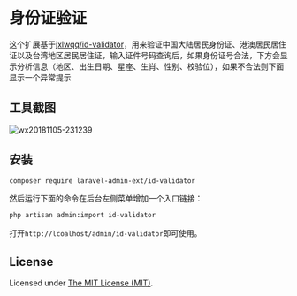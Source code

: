身份证验证
======

这个扩展基于[jxlwqq/id-validator](https://github.com/jxlwqq/id-validator)，用来验证中国大陆居民身份证、港澳居民居住证以及台湾地区居民居住证，输入证件号码查询后，如果身份证号合法，下方会显示分析信息（地区、出生日期、星座、生肖、性别、校验位），如果不合法则下面显示一个异常提示

## 工具截图

![wx20181105-231239](https://user-images.githubusercontent.com/1479100/48006400-55ec8f80-e150-11e8-8ed9-6e6ee14aff03.png)

## 安装

```bash
composer require laravel-admin-ext/id-validator
```

然后运行下面的命令在后台左侧菜单增加一个入口链接：
```bash
php artisan admin:import id-validator
```

打开`http://lcoalhost/admin/id-validator`即可使用。

License
------------
Licensed under [The MIT License (MIT)](LICENSE).

